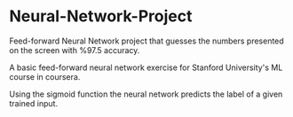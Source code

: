 # Neural-Network-Project
Feed-forward Neural Network project that guesses the numbers presented on the screen with %97.5 accuracy.

A basic feed-forward neural network exercise for Stanford University's ML course in coursera.

Using the sigmoid function the neural network predicts the label of a given trained input.
